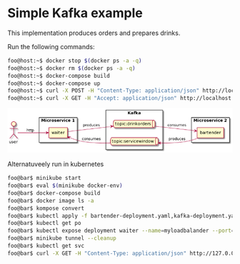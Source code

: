 # Simple Kafka example

This implementation produces orders and prepares drinks.

Run the following commands:

```bash
foo@host:~$ docker stop $(docker ps -a -q)
foo@host:~$ docker rm $(docker ps -a -q)
foo@host:~$ docker-compose build
foo@host:~$ docker-compose up
foo@host:~$ curl -X POST -H "Content-Type: application/json" http://localhost:8080/order -d '{"name":"coconut"}'
foo@host:~$ curl -X GET -H "Accept: application/json" http://localhost:8080/collect
```

![architecture](./docs/plantuml-arch.png)

Alternatuveely run in kubernetes

```bash
foo@bar$ minikube start
foo@bar$ eval $(minikube docker-env)
foo@bar$ docker-compose build
foo@bar$ docker image ls -a
foo@bar$ kompose convert
foo@bar$ kubectl apply -f bartender-deployment.yaml,kafka-deployment.yaml,kafka-service.yaml,waiter-deployment.yaml,waiter-service.yaml,zookeeper-deployment.yaml,zookeeper-service.yaml
foo@bar$ kubectl get po
foo@bar$ kubectl expose deployment waiter --name=myloadbalander --port=8080 --target-port=8080 --type=LoadBalancer
foo@bar$ minikube tunnel --cleanup
foo@bar$ kubectl get svc
foo@bar$ curl -X GET -H "Content-Type: application/json" http://127.0.0.1:8080/collect
```
